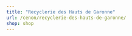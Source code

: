 ```yaml
---
title: "Recyclerie des Hauts de Garonne"
url: /cenon/recyclerie-des-hauts-de-garonne/
shop: shop
---
```

